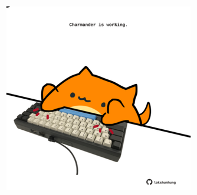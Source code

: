 <!-- built at 15/05/2023, 10:01:15 UTC -->
<p align="center">
  <img width="500" height="500" src="./ReadmeImage.svg">
</p>
